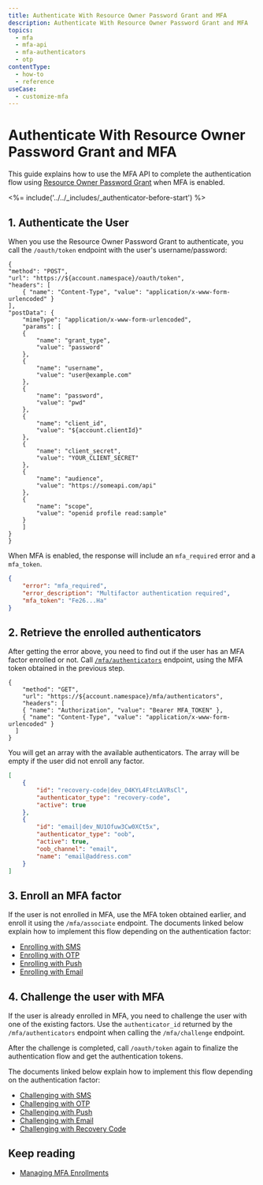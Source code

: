 ```yaml
---
title: Authenticate With Resource Owner Password Grant and MFA
description: Authenticate With Resource Owner Password Grant and MFA
topics:
  - mfa
  - mfa-api
  - mfa-authenticators
  - otp
contentType:
  - how-to
  - reference
useCase:
  - customize-mfa
---
```

# Authenticate With Resource Owner Password Grant and MFA

This guide explains how to use the MFA API to complete the authentication flow using [Resource Owner Password Grant](/api-auth/tutorials/password-grant) when MFA is enabled.

<%= include('../../_includes/_authenticator-before-start') %>

## 1. Authenticate the User

When you use the Resource Owner Password Grant to authenticate, you call the `/oauth/token` endpoint with the user's username/password: 

```har
{
"method": "POST",
"url": "https://${account.namespace}/oauth/token",
"headers": [
    { "name": "Content-Type", "value": "application/x-www-form-urlencoded" }
],
"postData": {
    "mimeType": "application/x-www-form-urlencoded",
    "params": [
    {
        "name": "grant_type",
        "value": "password"
    },
    {
        "name": "username",
        "value": "user@example.com"
    },
    {
        "name": "password",
        "value": "pwd"
    },
    {
        "name": "client_id",
        "value": "${account.clientId}"
    },
    {
        "name": "client_secret",
        "value": "YOUR_CLIENT_SECRET"
    },
    {
        "name": "audience",
        "value": "https://someapi.com/api"
    },
    {
        "name": "scope",
        "value": "openid profile read:sample"
    }
    ]
}
}
```

When MFA is enabled, the response will include an `mfa_required` error and a `mfa_token`.

```json
{
    "error": "mfa_required",
    "error_description": "Multifactor authentication required",
    "mfa_token": "Fe26...Ha"
}
```

## 2. Retrieve the enrolled authenticators

After getting the error above, you need to find out if the user has an MFA factor enrolled or not. Call [`/mfa/authenticators`](/mfa/guides/mfa-api/manage#list-authenticators) endpoint, using the MFA token obtained in the previous step.

```har
{
    "method": "GET",
	"url": "https://${account.namespace}/mfa/authenticators",
    "headers": [
    { "name": "Authorization", "value": "Bearer MFA_TOKEN" },
    { "name": "Content-Type", "value": "application/x-www-form-urlencoded" }
  ]
}
```

You will get an array with the available authenticators. The array will be empty if the user did not enroll any factor.

```json
[
    {
        "id": "recovery-code|dev_O4KYL4FtcLAVRsCl",
        "authenticator_type": "recovery-code",
        "active": true
    },
    {
        "id": "email|dev_NU1Ofuw3Cw0XCt5x",
        "authenticator_type": "oob",
        "active": true,
        "oob_channel": "email",
        "name": "email@address.com"
    }
]
```

## 3. Enroll an MFA factor

If the user is not enrolled in MFA, use the MFA token obtained earlier, and enroll it using the `/mfa/associate` endpoint. The documents linked below explain how to implement this flow depending on the authentication factor:

- [Enrolling with SMS](/mfa/guides/mfa-api/sms#enrolling-with-sms)
- [Enrolling with OTP](/mfa/guides/mfa-api/otp#enrolling-with-otp)
- [Enrolling with Push](/mfa/guides/mfa-api/push#enrolling-with-push)
- [Enrolling with Email](/mfa/guides/mfa-api/email#enrolling-with-email)

## 4. Challenge the user with MFA

If the user is already enrolled in MFA, you need to challenge the user with one of the existing factors. Use the `authenticator_id` returned by the `/mfa/authenticators` endpoint when calling the `/mfa/challenge` endpoint. 

After the challenge is completed, call `/oauth/token` again to finalize the authentication flow and get the authentication tokens. 

The documents linked below explain how to implement this flow depending on the authentication factor:

- [Challenging with SMS](/mfa/guides/mfa-api/sms#challenging-with-sms)
- [Challenging with OTP](/mfa/guides/mfa-api/otp#challenging-with-otp)
- [Challenging with Push](/mfa/guides/mfa-api/push#challenging-with-push)
- [Challenging with Email](/mfa/guides/mfa-api/email#challenging-with-email)
- [Challenging with Recovery Code](/mfa/guides/mfa-api/recovery-code)

## Keep reading

* [Managing MFA Enrollments](/mfa/guides/mfa-api/manage)

